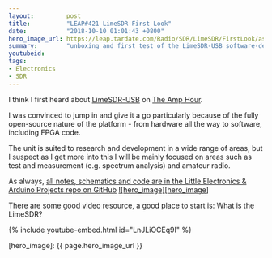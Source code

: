 ```yaml
---
layout:         post
title:          "LEAP#421 LimeSDR First Look"
date:           "2018-10-10 01:01:43 +0800"
hero_image_url: https://leap.tardate.com/Radio/SDR/LimeSDR/FirstLook/assets/FirstLook_build.jpg
summary:        "unboxing and first test of the LimeSDR-USB software-defined radio with MacOSX host"
youtubeid:
tags:
- Electronics
- SDR
---
```


I think I first heard about [LimeSDR-USB](https://wiki.myriadrf.org/LimeSDR-USB) on
[The Amp Hour](https://theamphour.com/314-an-interview-with-josh-lifton/).

I was convinced to jump in and give it a go particularly because
of the fully open-source nature of the platform - from hardware all the way to
software, including FPGA code.

The unit is suited to research and development in a wide range of areas,
but I suspect as I get more into this I will be mainly focused on areas such as
test and measurement (e.g. spectrum analysis) and amateur radio.

As always, [all notes, schematics and code are in the Little Electronics & Arduino Projects repo on GitHub][project]
[![hero_image][hero_image]][project]

There are some good video resource, a good place to start is: What is the LimeSDR?

{% include youtube-embed.html id="LnJLiOCEq9I" %}

[leap]: https://leap.tardate.com
[project]: https://github.com/tardate/LittleArduinoProjects/tree/master/Radio/SDR/LimeSDR/FirstLook
[hero_image]: {{ page.hero_image_url }}
